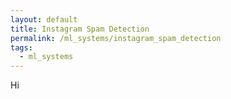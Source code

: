 ```yaml
---
layout: default
title: Instagram Spam Detection
permalink: /ml_systems/instagram_spam_detection
tags:
  - ml_systems
---
```

Hi